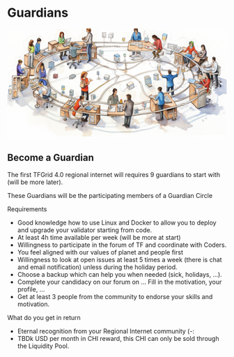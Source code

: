 <h1> Guardians </h1>

![](img/guardian.png)

## Become a Guardian

The first TFGrid 4.0 regional internet will requires 9 guardians to start with (will be more later).

These Guardians will be the participating members of a Guardian Circle

Requirements

* Good knowledge how to use Linux and Docker to allow you to deploy 
and upgrade your validator starting from code.
* At least 4h time available per week (will be more at start)
* Willingness to participate in the forum of TF and coordinate with Coders.
* You feel aligned with our values of planet and people first
* Willingness to look at open issues at least 5 times a week (there is chat and email notification) unless during the holiday period.
* Choose a backup which can help you when needed (sick, holidays, …).
* Complete your candidacy on our forum on … Fill in the motivation, your profile, … 
* Get at least 3 people from the community to endorse your skills and motivation.

What do you get in return

* Eternal recognition from your Regional Internet community (-: 
* TBDk USD per month in CHI reward, this CHI can only be sold through the Liquidity Pool.

